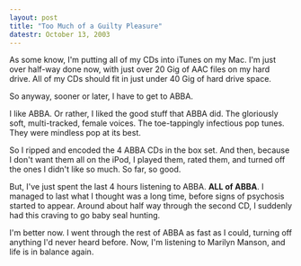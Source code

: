 ```yaml
---
layout: post
title: "Too Much of a Guilty Pleasure"
datestr: October 13, 2003
---
```


As some know, I'm putting all of my CDs into iTunes on my Mac.  I'm just over half-way done now, with just over 20 Gig of AAC files on my hard drive.  All of my CDs should fit in just under 40 Gig of hard drive space.

So anyway, sooner or later, I have to get to ABBA.

I like ABBA.  Or rather, I liked the good stuff that ABBA did.  The gloriously soft, multi-tracked, female voices.  The toe-tappingly infectious pop tunes.  They were mindless pop at its best.

So I ripped and encoded the 4 ABBA CDs in the box set.  And then, because I don't want them all on the iPod, I played them, rated them, and turned off the ones I didn't like so much.  So far, so good.

But, I've just spent the last 4 hours listening to ABBA. **ALL of ABBA**. I managed to last what I thought was a long time, before signs of psychosis started to appear.  Around about half way through the second CD, I suddenly had this craving to go baby seal hunting.

I'm better now.  I went through the rest of ABBA as fast as I could, turning off anything I'd never heard before.  Now, I'm listening to Marilyn Manson, and life is in balance again.

